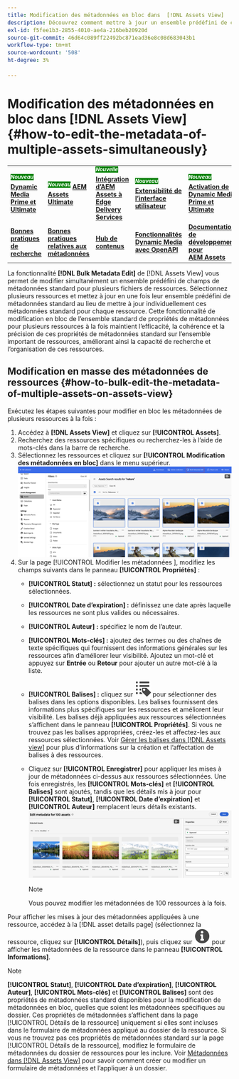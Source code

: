 ```yaml
---
title: Modification des métadonnées en bloc dans  [!DNL Assets View]
description: Découvrez comment mettre à jour un ensemble prédéfini de champs de métadonnées standard pour plusieurs ressources disponibles sur la [DNL! Vue Assets] simultanément.
exl-id: f5fee1b3-2855-4010-ae4a-216beb20920d
source-git-commit: 46d64c089ff22492bc871ead36e8c08d683043b1
workflow-type: tm+mt
source-wordcount: '508'
ht-degree: 3%

---
```


# Modification des métadonnées en bloc dans [!DNL Assets View]{#how-to-edit-the-metadata-of-multiple-assets-simultaneously}

<table>
    <tr>
        <td>
            <sup style= "background-color:#008000; color:#FFFFFF; font-weight:bold"><i>Nouveau</i></sup> <a href="/help/assets/dynamic-media/dm-prime-ultimate.md"><b>Dynamic Media Prime et Ultimate</b></a>
        </td>
        <td>
            <sup style= "background-color:#008000; color:#FFFFFF; font-weight:bold"><i>Nouveau</i></sup> <a href="/help/assets/assets-ultimate-overview.md"><b>AEM Assets Ultimate</b></a>
        </td>
        <td>
            <sup style= "background-color:#008000; color:#FFFFFF; font-weight:bold"><i>Nouvelle</i></sup> <a href="/help/assets/integrate-aem-assets-edge-delivery-services.md"><b>Intégration d’AEM Assets à Edge Delivery Services</b></a>
        </td>
        <td>
            <sup style= "background-color:#008000; color:#FFFFFF; font-weight:bold"><i>Nouveau</i></sup> <a href="/help/assets/aem-assets-view-ui-extensibility.md"><b>Extensibilité de l’interface utilisateur</b></a>
        </td>
          <td>
            <sup style= "background-color:#008000; color:#FFFFFF; font-weight:bold"><i>Nouveau</i></sup> <a href="/help/assets/dynamic-media/enable-dynamic-media-prime-and-ultimate.md"><b>Activation de Dynamic Media Prime et Ultimate</b></a>
        </td>
    </tr>
    <tr>
        <td>
            <a href="/help/assets/search-best-practices.md"><b>Bonnes pratiques de recherche</b></a>
        </td>
        <td>
            <a href="/help/assets/metadata-best-practices.md"><b>Bonnes pratiques relatives aux métadonnées</b></a>
        </td>
        <td>
            <a href="/help/assets/product-overview.md"><b>Hub de contenus</b></a>
        </td>
        <td>
            <a href="/help/assets/dynamic-media-open-apis-overview.md"><b>Fonctionnalités Dynamic Media avec OpenAPI</b></a>
        </td>
        <td>
            <a href="https://developer.adobe.com/experience-cloud/experience-manager-apis/"><b>Documentation de développement pour AEM Assets</b></a>
        </td>
    </tr>
</table>

La fonctionnalité **[!DNL Bulk Metadata Edit]** de [!DNL Assets View] vous permet de modifier simultanément un ensemble prédéfini de champs de métadonnées standard pour plusieurs fichiers de ressources. Sélectionnez plusieurs ressources et mettez à jour en une fois leur ensemble prédéfini de métadonnées standard au lieu de mettre à jour individuellement ces métadonnées standard pour chaque ressource. Cette fonctionnalité de modification en bloc de l’ensemble standard de propriétés de métadonnées pour plusieurs ressources à la fois maintient l’efficacité, la cohérence et la précision de ces propriétés de métadonnées standard sur l’ensemble important de ressources, améliorant ainsi la capacité de recherche et l’organisation de ces ressources.

## Modification en masse des métadonnées de ressources {#how-to-bulk-edit-the-metadata-of-multiple-assets-on-assets-view}

Exécutez les étapes suivantes pour modifier en bloc les métadonnées de plusieurs ressources à la fois :

1. Accédez à **[!DNL Assets View]** et cliquez sur **[!UICONTROL Assets]**.
1. Recherchez des ressources spécifiques ou recherchez-les à l’aide de mots-clés dans la barre de recherche.
1. Sélectionnez les ressources et cliquez sur **[!UICONTROL Modification des métadonnées en bloc]** dans le menu supérieur.
   ![bulk-metadata-edit](/help/assets/assets/bulk-metadata-edit1.png)
1. Sur la page [!UICONTROL  Modifier les métadonnées ], modifiez les champs suivants dans le panneau **[!UICONTROL Propriétés]** :
   * **[!UICONTROL Statut] :** sélectionnez un statut pour les ressources sélectionnées.
   * **[!UICONTROL Date d’expiration] :** définissez une date après laquelle les ressources ne sont plus valides ou nécessaires.
   * **[!UICONTROL Auteur] :** spécifiez le nom de l’auteur.
   * **[!UICONTROL Mots-clés] :** ajoutez des termes ou des chaînes de texte spécifiques qui fournissent des informations générales sur les ressources afin d’améliorer leur visibilité. Ajoutez un mot-clé et appuyez sur **Entrée** ou **Retour** pour ajouter un autre mot-clé à la liste.
   * **[!UICONTROL Balises] :** cliquez sur ![modification des métadonnées en bloc](/help/assets/assets/tags-icon.svg) pour sélectionner des balises dans les options disponibles. Les balises fournissent des informations plus spécifiques sur les ressources et améliorent leur visibilité. Les balises déjà appliquées aux ressources sélectionnées s’affichent dans le panneau **[!UICONTROL Propriétés]**. Si vous ne trouvez pas les balises appropriées, créez-les et affectez-les aux ressources sélectionnées. Voir [Gérer les balises dans [!DNL Assets view]](/help/assets/tagging-management-assets-view.md) pour plus d’informations sur la création et l’affectation de balises à des ressources.
   * Cliquez sur **[!UICONTROL Enregistrer]** pour appliquer les mises à jour de métadonnées ci-dessus aux ressources sélectionnées. Une fois enregistrés, les **[!UICONTROL Mots-clés]** et **[!UICONTROL Balises]** sont ajoutés, tandis que les détails mis à jour pour **[!UICONTROL Statut]**, **[!UICONTROL Date d’expiration]** et **[!UICONTROL Auteur]** remplacent leurs détails existants.
     ![save-bulk-metadata-edit-properties](/help/assets/assets/save-bulk-metadata-edit-properties2.png)

     >[!NOTE]
     >
     >Vous pouvez modifier les métadonnées de 100 ressources à la fois.

Pour afficher les mises à jour des métadonnées appliquées à une ressource, accédez à la [!DNL asset details page] (sélectionnez la ressource, cliquez sur **[!UICONTROL Détails]**), puis cliquez sur ![modification des métadonnées en bloc](/help/assets/assets/info-icon-solid-black.svg) pour afficher les métadonnées de la ressource dans le panneau **[!UICONTROL Informations]**.

>[!NOTE]
>
>**[!UICONTROL Statut]**, **[!UICONTROL Date d’expiration]**, **[!UICONTROL Auteur]**, **[!UICONTROL Mots-clés]** et **[!UICONTROL Balises]** sont des propriétés de métadonnées standard disponibles pour la modification de métadonnées en bloc, quelles que soient les métadonnées spécifiques au dossier. Ces propriétés de métadonnées s’affichent dans la page [!UICONTROL Détails de la ressource] uniquement si elles sont incluses dans le formulaire de métadonnées appliqué au dossier de la ressource. Si vous ne trouvez pas ces propriétés de métadonnées standard sur la page [!UICONTROL Détails de la ressource], modifiez le formulaire de métadonnées du dossier de ressources pour les inclure. Voir [Métadonnées dans [!DNL Assets View]](/help/assets/metadata-assets-view.md) pour savoir comment créer ou modifier un formulaire de métadonnées et l’appliquer à un dossier.
